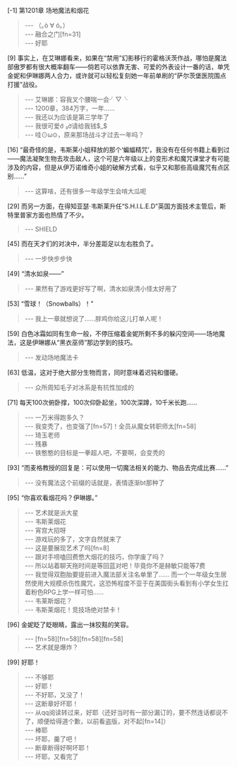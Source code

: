 
[-1] 第1201章 场地魔法和烟花
>--- （｡ò ∀ ó｡）<br>
>--- 融合之门[fn=31]<br>
>--- 好耶<br>

[9] 事实上，在艾琳娜看来，如果在“禁用”幻影移行的霍格沃茨作战，哪怕是魔法部傲罗都有很大概率翻车——倘若可以依靠无害、可爱的外表设计一番的话，单凭金妮和伊琳娜两人合力，或许就可以轻松复刻她一年前单刷的“萨尔茨堡医院围点打援”战役。
>--- 艾琳娜：容我叉个腰喘一会╯▽╰<br>
>--- 1200章，384万字，一年……<br>
>--- 我还以为应该是第三学年了<br>
>--- 我很可爱ớ ₃ờ请给我钱$_$<br>
>--- 哇⊙ω⊙，原来那场战斗才过去一年吗？<br>

[16] “最奇怪的是，韦斯莱小姐释放的那个‘蝙蝠精咒’，我没有在任何书籍上看到过——魔法凝聚生物去攻击敌人，这个可是六年级以上的变形术和魔咒课堂才有可能涉及的内容，但是从伊万诺维奇小姐的破解方式看，似乎又和那些高级魔咒有点区别……”
>--- 这算啥，还有很多一年级学生会啃大瓜呢<br>

[29] 而另一方面，在得知亚瑟·韦斯莱升任“S.H.I.L.E.D”英国方面技术主管后，斯特里普家方面也热情了不少。
>--- SHIELD<br>

[45] 而在天才们的对决中，半分差距足以左右胜负了。
>--- 一步快步步快<br>

[49] “清水如泉——”
>--- 果然有了游戏更好写了啊，清水如泉清小怪太好用了<br>

[53] “雪球！（Snowballs）！”
>--- 我上一章就想说了……胖鸡你给这儿打单人呢！<br>

[59] 白色冰霜如同有生命一般，不停压缩着金妮所剩不多的躲闪空间——场地魔法，这是伊琳娜从“黑衣巫师”那边学到的技巧。
>--- 发动场地魔法卡<br>

[63] 低温，这对于绝大部分生物而言，同时意味着迟钝和僵硬。
>--- 众所周知毛子对冰系是有抗性加成的<br>

[71] 每天100次俯卧撑，100次仰卧起坐，100次深蹲，10千米长跑……
>--- 一万米得跑多久？<br>
>--- 我变秃了，也变强了[fn=57]！全员从魔女转职师太[fn=58]<br>
>--- 琦玉老师<br>
>--- 残暴<br>
>--- 铁憨憨的目标是一拳超人吧，不要啊，会变秃的<br>

[93] “而麦格教授的回复是：可以使用一切魔法相关的能力、物品去完成比赛……”
>--- 没有魔法这个前缀的话就是，表情逐渐bt那种了<br>

[95] “你喜欢看烟花吗？伊琳娜。”
>--- 艺术就是派大星<br>
>--- 韦斯莱烟花<br>
>--- 宵宫大招呀<br>
>--- 游戏玩的多了，文字自然就来了<br>
>--- 这是要展现艺术了吗[fn=8]<br>
>--- 跟对手唠嗑回费憋大烟花的技巧，你学废了吗？<br>
>--- 所以站着聊天拖时间是等回蓝对吧！毕竟你不是赫敏只能等7费<br>
>--- 我觉得双胞胎要提前进入魔法部关注名单里了……
而一个一年级女生居然使用大规模杀伤性魔咒，这恐怖程度不亚于在美国街头看到有小学女生扛着粉色RPG上学一样可怕……<br>
>--- 韦莱斯烟花？<br>
>--- 韦斯莱烟花！竞技场绝对禁卡！<br>

[96] 金妮眨了眨眼睛，露出一抹狡黠的笑容。
>--- [fn=58][fn=58][fn=58][fn=58]<br>
>--- 艺术就是爆炸？<br>

[99] 好耶！
>--- 不够耶<br>
>--- 好耶！<br>
>--- 不好耶，又没了！<br>
>--- 这断章好坏耶！<br>
>--- 从qq阅读转过来，好耶（还好当时有一部分漏订的，要不然连话都说不了，顺便给得道个歉，以前看盗版，对不起[fn=14]）<br>
>--- 棒耶<br>
>--- 坏耶，羹了吧！<br>
>--- 断章断得好啊坏耶！<br>
>--- 坏耶，又看完了<br>
